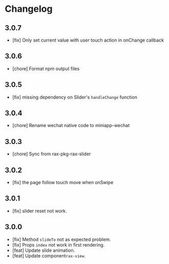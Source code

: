 # Changelog

## 3.0.7

- [fix] Only set current value with user touch action in onChange callback
## 3.0.6

- [chore] Format npm output files

## 3.0.5
- [fix] missing dependency on Slider's `handleChange` function

## 3.0.4
- [chore] Rename wechat native code to miniapp-wechat

## 3.0.3
- [chore] Sync from rax-pkg-rax-slider

## 3.0.2
- [fix] the page follow touch move when onSwipe 

## 3.0.1

- [fix] slider reset not work.

## 3.0.0
- [fix] Method `slideTo` not as expected problem.
- [fix] Props `index` not work in first rendering.
- [feat] Update slide animation.
- [feat] Update component`rax-view`.
